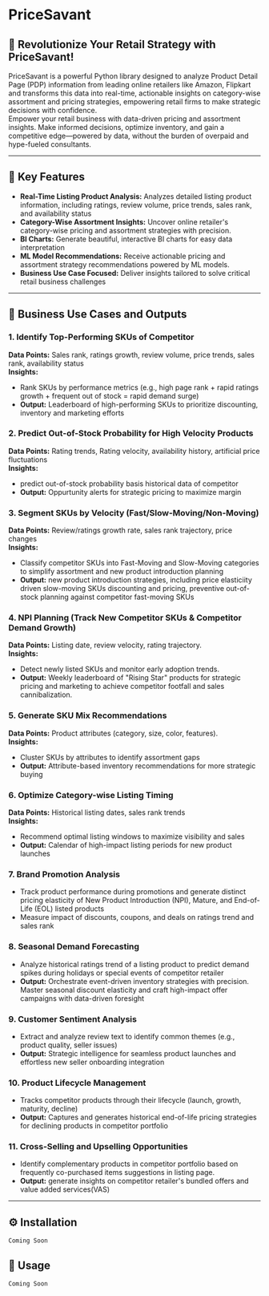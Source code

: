 # PriceSavant  

## 🚀 Revolutionize Your Retail Strategy with PriceSavant!  

PriceSavant is a powerful Python library designed to analyze Product Detail Page (PDP) information from leading online retailers like Amazon, Flipkart and transforms this data into real-time, actionable insights on category-wise assortment and pricing strategies, empowering retail firms to make strategic decisions with confidence.  
Empower your retail business with data-driven pricing and assortment insights. Make informed decisions, optimize inventory, and gain a competitive edge—powered by data, without the burden of overpaid and hype-fueled consultants.


---

## 🌟 Key Features  

- **Real-Time Listing Product Analysis:** Analyzes detailed listing product information, including ratings, review volume, price trends, sales rank, and availability status 
- **Category-Wise Assortment Insights:** Uncover online retailer's category-wise pricing and assortment strategies with precision.  
- **BI Charts:** Generate beautiful, interactive BI charts for easy data interpretation  
- **ML Model Recommendations:** Receive actionable pricing and assortment strategy recommendations powered by ML models.  
- **Business Use Case Focused:** Deliver insights tailored to solve critical retail business challenges  

---

## 🚀 Business Use Cases and Outputs  

### 1. Identify Top-Performing SKUs of Competitor 

**Data Points:** Sales rank, ratings growth, review volume, price trends, sales rank, availability status  
**Insights:**  
- Rank SKUs by performance metrics (e.g., high page rank + rapid ratings growth + frequent out of stock = rapid demand surge)  
- **Output:** Leaderboard of high-performing SKUs to prioritize discounting, inventory and marketing efforts  

### 2. Predict Out-of-Stock Probability for High Velocity Products

**Data Points:** Rating trends, Rating velocity, availability history, artificial price fluctuations  
**Insights:**  
- predict out-of-stock probability basis historical data of competitor  
- **Output:** Oppurtunity alerts for strategic pricing to maximize margin

### 3. Segment SKUs by Velocity (Fast/Slow-Moving/Non-Moving)  
**Data Points:** Review/ratings growth rate, sales rank trajectory, price changes  
**Insights:**  
- Classify competitor SKUs into Fast-Moving and Slow-Moving categories to simplify assortment and new product introduction planning  
- **Output:** new product introduction strategies, including price elasticiity driven slow-moving SKUs discounting and pricing, preventive out-of-stock planning against competitor fast-moving SKUs  

### 4. NPI Planning (Track New Competitor SKUs & Competitor Demand Growth)  
**Data Points:** Listing date, review velocity, rating trajectory.  
**Insights:**  
- Detect newly listed SKUs and monitor early adoption trends.  
- **Output:** Weekly leaderboard of "Rising Star" products for strategic pricing and marketing to achieve competitor footfall and sales cannibalization.  

### 5. Generate SKU Mix Recommendations  
**Data Points:** Product attributes (category, size, color, features).  
**Insights:**  
- Cluster SKUs by attributes to identify assortment gaps  
- **Output:** Attribute-based inventory recommendations for more strategic buying  

### 6. Optimize Category-wise Listing Timing  
**Data Points:** Historical listing dates, sales rank trends  
**Insights:**  
- Recommend optimal listing windows to maximize visibility and sales  
- **Output:** Calendar of high-impact listing periods for new product launches 

### 7. Brand Promotion Analysis  
- Track product performance during promotions and generate distinct pricing elasticity of  New Product Introduction (NPI), Mature, and End-of-Life (EOL) listed products
- Measure impact of discounts, coupons, and deals on ratings trend and sales rank 

### 8. Seasonal Demand Forecasting  
- Analyze historical ratings trend of a listing product to predict demand spikes during holidays or special events of competitor retailer
- **Output:** Orchestrate event-driven inventory strategies with precision. Master seasonal discount elasticity and craft high-impact offer campaigns with data-driven foresight

### 9. Customer Sentiment Analysis  
- Extract and analyze review text to identify common themes (e.g., product quality, seller issues)  
- **Output:** Strategic intelligence for seamless product launches and effortless new seller onboarding integration

### 10. Product Lifecycle Management  
- Tracks competitor products through their lifecycle (launch, growth, maturity, decline)  
- **Output:** Captures and generates historical end-of-life pricing strategies for declining products in competitor portfolio  

### 11. Cross-Selling and Upselling Opportunities  
- Identify complementary products in competitor portfolio based on frequently co-purchased items suggestions in listing page.  
- **Output:** generate insights on competitor retailer's bundled offers and value added services(VAS) 

---

## ⚙️ Installation  


```
Coming Soon
```


## 📌 Usage  
```
Coming Soon
```

